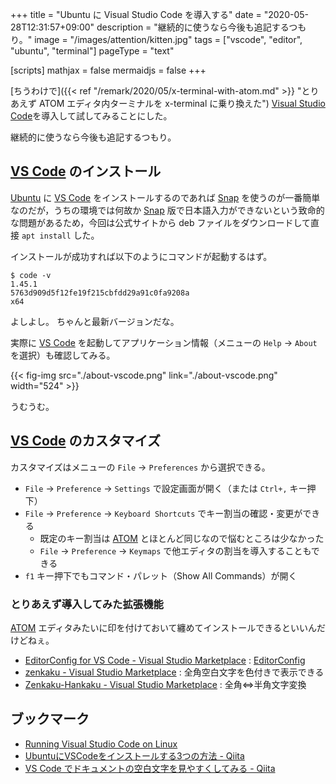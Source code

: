 +++
title = "Ubuntu に Visual Studio Code を導入する"
date =  "2020-05-28T12:31:57+09:00"
description = "継続的に使うなら今後も追記するつもり。"
image = "/images/attention/kitten.jpg"
tags = ["vscode", "editor", "ubuntu", "terminal"]
pageType = "text"

[scripts]
  mathjax = false
  mermaidjs = false
+++

[ちうわけで]({{< ref "/remark/2020/05/x-terminal-with-atom.md" >}} "とりあえず ATOM エディタ内ターミナルを x-terminal に乗り換えた") [Visual Studio Code][VS Code]を導入して試してみることにした。

継続的に使うなら今後も追記するつもり。

## [VS Code] のインストール

[Ubuntu] に [VS Code] をインストールするのであれば [Snap] を使うのが一番簡単なのだが，うちの環境では何故か [Snap] 版で日本語入力ができないという致命的な問題があるため，今回は公式サイトから deb ファイルをダウンロードして直接 `apt install` した。

インストールが成功すれば以下のようにコマンドが起動するはず。

```text
$ code -v
1.45.1
5763d909d5f12fe19f215cbfdd29a91c0fa9208a
x64
```

よしよし。
ちゃんと最新バージョンだな。

実際に [VS Code] を起動してアプリケーション情報（メニューの `Help` → `About` を選択）も確認してみる。

{{< fig-img src="./about-vscode.png" link="./about-vscode.png" width="524" >}}

うむうむ。

## [VS Code] のカスタマイズ

カスタマイズはメニューの `File` → `Preferences` から選択できる。

- `File` → `Preference` → `Settings` で設定画面が開く（または `Ctrl+,` キー押下）
- `File` → `Preference` → `Keyboard Shortcuts` でキー割当の確認・変更ができる
    - 既定のキー割当は [ATOM] とほとんど同じなので悩むところは少なかった
    - `File` → `Preference` → `Keymaps` で他エディタの割当を導入することもできる
- `f1` キー押下でもコマンド・パレット（Show All Commands）が開く

### とりあえず導入してみた拡張機能

[ATOM] エディタみたいに印を付けておいて纏めてインストールできるといいんだけどねぇ。

- [EditorConfig for VS Code - Visual Studio Marketplace](https://marketplace.visualstudio.com/items?itemName=EditorConfig.EditorConfig) : [EditorConfig](https://editorconfig.org/)
- [zenkaku - Visual Studio Marketplace](https://marketplace.visualstudio.com/items?itemName=mosapride.zenkaku) : 全角空白文字を色付きで表示できる
- [Zenkaku-Hankaku - Visual Studio Marketplace](https://marketplace.visualstudio.com/items?itemName=masakit.zenkaku-hankaku) : 全角⇔半角文字変換

## ブックマーク

- [Running Visual Studio Code on Linux](https://code.visualstudio.com/docs/setup/linux)
- [UbuntuにVSCodeをインストールする3つの方法 - Qiita](https://qiita.com/yoshiyasu1111/items/e21a77ed68b52cb5f7c8)
- [VS Code でドキュメントの空白文字を見やすくしてみる - Qiita](https://qiita.com/satokaz/items/cb45d82f6f8f1e24c0d6)

[VS Code]: https://code.visualstudio.com/ "Visual Studio Code - Code Editing. Redefined"
[Ubuntu]: https://www.ubuntu.com/ "The leading operating system for PCs, IoT devices, servers and the cloud | Ubuntu"
[Snap]: https://github.com/snapcore/snapd "snapcore/snapd: The snapd and snap tools enable systems to work with .snap files."
[ATOM]: https://atom.io/
